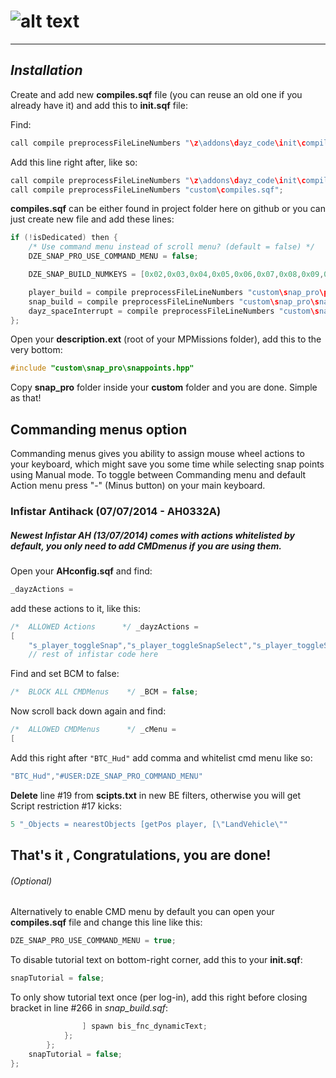 # ![alt text](https://dl.dropboxusercontent.com/u/14423790/snappro.png "Snap Building Pro")
___

## *Installation*

Create and add new **compiles.sqf** file (you can reuse an old one if you already have it) and add this to **init.sqf** file:

Find:
```c++
call compile preprocessFileLineNumbers "\z\addons\dayz_code\init\compiles.sqf";	
```

Add this line right after, like so:
```c++
call compile preprocessFileLineNumbers "\z\addons\dayz_code\init\compiles.sqf";				//Compile regular functions
call compile preprocessFileLineNumbers "custom\compiles.sqf";							 //Compile custom compiles
```

**compiles.sqf** can be either found in project folder here on github or you can just create new file and add these lines:

```c++
if (!isDedicated) then {
	/* Use command menu instead of scroll menu? (default = false) */
	DZE_SNAP_PRO_USE_COMMAND_MENU = false;

	DZE_SNAP_BUILD_NUMKEYS = [0x02,0x03,0x04,0x05,0x06,0x07,0x08,0x09,0x0A,0x0B];

	player_build = compile preprocessFileLineNumbers "custom\snap_pro\player_build.sqf";
	snap_build = compile preprocessFileLineNumbers "custom\snap_pro\snap_build.sqf";
	dayz_spaceInterrupt = compile preprocessFileLineNumbers "custom\snap_pro\dayz_spaceInterrupt.sqf";
};
```
Open your **description.ext** (root of your MPMissions folder), add this to the very bottom:
```c++
#include "custom\snap_pro\snappoints.hpp"
```

Copy **snap_pro** folder inside your **custom** folder and you are done. Simple as that!

## Commanding menus option
Commanding menus gives you ability to assign mouse wheel actions to your keyboard, which might save you some time while selecting snap points using Manual mode. To toggle between Commanding menu and default Action menu press "-" (Minus button) on your main keyboard.

### Infistar Antihack (07/07/2014 - AH0332A)
##### Newest Infistar AH (13/07/2014) comes with actions whitelisted by default, you only need to add CMDmenus if you are using them.

Open your **AHconfig.sqf** and find:
```c++
_dayzActions =
```

add these actions to it, like this:
```c++
/*  ALLOWED Actions      */ _dayzActions =
[
	"s_player_toggleSnap","s_player_toggleSnapSelect","s_player_toggleSnapSelectPoint",
	// rest of infistar code here
```

Find and set BCM to false:
```c++
/*  BLOCK ALL CMDMenus    */ _BCM = false;
```

Now scroll back down again and find:
```c++
/*  ALLOWED CMDMenus      */ _cMenu =
[
```

Add this right after `"BTC_Hud"` add comma and whitelist cmd menu like so:
```c++
"BTC_Hud","#USER:DZE_SNAP_PRO_COMMAND_MENU"
```

**Delete** line #19 from **scipts.txt** in new BE filters, otherwise you will get Script restriction #17 kicks:
```c++
5 "_Objects = nearestObjects [getPos player, [\"LandVehicle\""
```

That's it , Congratulations, you are done!
---

###### (Optional)

Alternatively to enable CMD menu by default you can open your **compiles.sqf** file and change this line like this:
```c++
DZE_SNAP_PRO_USE_COMMAND_MENU = true;
```

To disable tutorial text on bottom-right corner, add this to your **init.sqf**:
```c++
snapTutorial = false;
```

To only show tutorial text once (per log-in), add this right before closing bracket in line #266 in *snap_build.sqf*:

```c++
				] spawn bis_fnc_dynamicText;
			};
		};
	snapTutorial = false;	
};
```
